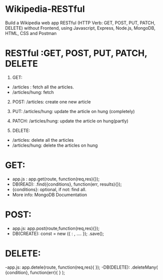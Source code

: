 # Wikipedia-RESTful
Build a Wikipedia web app RESTful (HTTP Verb: GET, POST, PUT, PATCH, DELETE) without Frontend, using Javascript, Express, Node.js, MongoDB, HTML, CSS and Postman 

# RESTful :GET, POST, PUT, PATCH, DELETE
1. GET: 
  - /articles : fetch all the articles. 
  - /articles/hung: fetch

2. POST: /articles: create one new article

3. PUT: /articles/hung: update the article on hung (completely)

4. PATCH: /articles/hung: update the article on hung(partly)

5. DELETE: 
  - /articles: delete all the articles
  - /articles/hung: delete the articles on hung
  
# GET:
- app.js : app.get(route, function(req,res){});
- DB(READ): <ModelName>.find({conditions}, function(err, results){});
- {conditions}: optional, if not: find all.
- More info: MongoDB Documentation  

# POST:
- app.js: app.post(route,function(req,res){});
- DB(CREATE): const <constantName> = new <ModelName>({
  <fieldName> : <fieldData>,
  ....
  });
  <constantName>.save();

# DELETE:
-app.js: app.detele(route, function(req,res){
});
-DB(DELETE): <ModelName>.deleteMany(
  {condition},
  function(err){
  }
);
